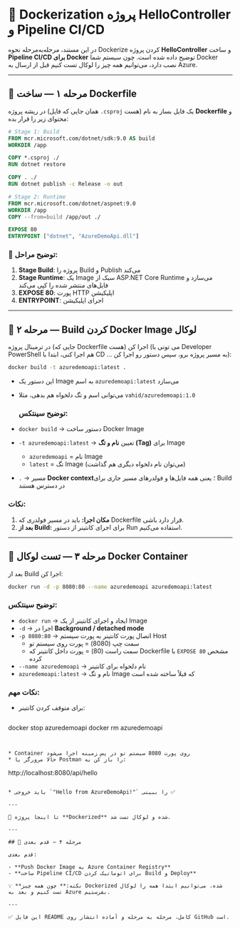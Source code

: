 # 🚀 Dockerization پروژه HelloController و Pipeline CI/CD

در این مستند، مرحله‌به‌مرحله نحوه Dockerize کردن پروژه **HelloController** و ساخت **Pipeline CI/CD برای Docker** توضیح داده شده است. چون سیستم شما Docker نصب دارد، می‌توانیم همه چیز را لوکال تست کنیم قبل از ارسال به Azure.

---

## 🔹 مرحله ۱ — ساخت Dockerfile

در ریشه پروژه (همان جایی که فایل `.csproj` هست) یک فایل بساز به نام **Dockerfile** و محتوای زیر را قرار بده:

```dockerfile
# Stage 1: Build
FROM mcr.microsoft.com/dotnet/sdk:9.0 AS build
WORKDIR /app

COPY *.csproj ./
RUN dotnet restore

COPY . ./
RUN dotnet publish -c Release -o out

# Stage 2: Runtime
FROM mcr.microsoft.com/dotnet/aspnet:9.0
WORKDIR /app
COPY --from=build /app/out ./

EXPOSE 80
ENTRYPOINT ["dotnet", "AzureDemoApi.dll"]
```

### 🔹 توضیح مراحل:

1. **Stage Build**: پروژه را Build و Publish می‌کند
2. **Stage Runtime**: یک Image سبک از ASP.NET Core Runtime می‌سازد و فایل‌های منتشر شده را کپی می‌کند
3. **EXPOSE 80**: پورت HTTP اپلیکیشن
4. **ENTRYPOINT**: اجرای اپلیکیشن

---

## 🔹 مرحله ۲ — Build کردن Docker Image لوکال

در ترمینال پروژه (جایی که Dockerfile هست) اجرا کن (می تونی با Developer PowerShell هم اجرا کنی، ابتدا با CD ... به مسیر پروژه برو، سپس دستور رو اجرا کن):

```bash
docker build -t azuredemoapi:latest .
```

* این دستور یک Image به اسم `azuredemoapi:latest` می‌سازد
* می‌توانی اسم و تگ دلخواه هم بدهی، مثلا `vahid/azuredemoapi:1.0`

  ### توضیح سینتکس:
* `docker build` → دستور ساخت Docker Image
* `-t azuredemoapi:latest` → تعیین **نام و تگ (Tag)** برای Image
  * `azuredemoapi` = نام Image
  * `latest` = تگ Image (می‌توان نام دلخواه دیگری هم گذاشت)
* `.` → مسیر **Docker context**؛ یعنی همه فایل‌ها و فولدرهای مسیر جاری برای Build در دسترس هستند

### نکات:
1. **مکان اجرا:** باید در مسیر فولدری که Dockerfile قرار دارد باشی.
2. **بعد از Build:** برای اجرای کانتینر از دستور Run استفاده می‌کنیم.

---

## 🔹 مرحله ۳ — تست لوکال Docker Container

بعد از Build اجرا کن:

```bash
docker run -d -p 8080:80 --name azuredemoapi azuredemoapi:latest
```

### توضیح سینتکس:
* `docker run` → ایجاد و اجرای کانتینر از یک Image
* `-d` → اجرا در **Background / detached mode**
* `-p 8080:80` → اتصال پورت کانتینر به پورت سیستم Host
  * سمت چپ (8080) = پورت روی سیستم تو
  * سمت راست (80) = پورت داخل کانتینر که Dockerfile با `EXPOSE 80` مشخص کرده
* `--name azuredemoapi` → نام دلخواه برای کانتینر
* `azuredemoapi:latest` → نام و تگ Image که قبلاً ساخته شده است

### نکات مهم:
- برای متوقف کردن کانتینر:  
  ```bash
docker stop azuredemoapi
docker rm azuredemoapi
  ```


* Container روی پورت 8080 سیستم تو در پس زمینه اجرا می‌شود
* حالا مرورگر یا Postman را باز کن به:

```
http://localhost:8080/api/hello
```

* باید خروجی `"Hello from AzureDemoApi!"` را ببینی ✅

---

🎉 تا اینجا پروژه **Dockerized** شده و لوکال تست شد.

---

## 🔹 مرحله ۴ — قدم بعدی

قدم بعدی:

- **Push Docker Image به Azure Container Registry**
- **ساخت Pipeline CI/CD برای اتوماتیک کردن Build و Deploy**

💡 **نکته:** چون همه چیز Dockerized شده، می‌توانیم ابتدا همه را لوکال تست کنیم و بعد به Azure بفرستیم.

---

✅ این فایل README کامل، مرحله به مرحله و آماده انتشار روی GitHub است.

